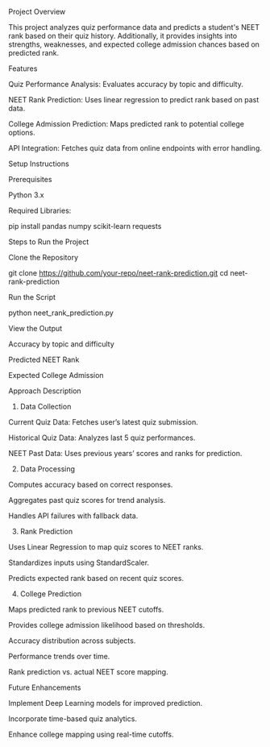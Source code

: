 Project Overview

This project analyzes quiz performance data and predicts a student's NEET rank based on their quiz history. Additionally, it provides insights into strengths, weaknesses, and expected college admission chances based on predicted rank.

Features

Quiz Performance Analysis: Evaluates accuracy by topic and difficulty.

NEET Rank Prediction: Uses linear regression to predict rank based on past data.

College Admission Prediction: Maps predicted rank to potential college options.

API Integration: Fetches quiz data from online endpoints with error handling.

Setup Instructions

Prerequisites

Python 3.x

Required Libraries:

pip install pandas numpy scikit-learn requests

Steps to Run the Project

Clone the Repository

git clone https://github.com/your-repo/neet-rank-prediction.git
cd neet-rank-prediction

Run the Script

python neet_rank_prediction.py

View the Output

Accuracy by topic and difficulty

Predicted NEET Rank

Expected College Admission

Approach Description

1. Data Collection

Current Quiz Data: Fetches user’s latest quiz submission.

Historical Quiz Data: Analyzes last 5 quiz performances.

NEET Past Data: Uses previous years’ scores and ranks for prediction.

2. Data Processing

Computes accuracy based on correct responses.

Aggregates past quiz scores for trend analysis.

Handles API failures with fallback data.

3. Rank Prediction

Uses Linear Regression to map quiz scores to NEET ranks.

Standardizes inputs using StandardScaler.

Predicts expected rank based on recent quiz scores.

4. College Prediction

Maps predicted rank to previous NEET cutoffs.

Provides college admission likelihood based on thresholds.

Accuracy distribution across subjects.

Performance trends over time.

Rank prediction vs. actual NEET score mapping.

Future Enhancements

Implement Deep Learning models for improved prediction.

Incorporate time-based quiz analytics.

Enhance college mapping using real-time cutoffs.
